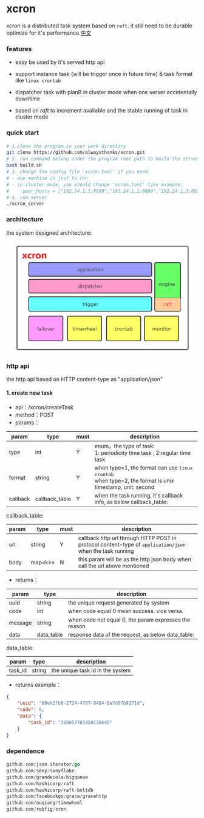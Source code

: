 # xcron

xcron is a distributed task system based on `raft`. it still need to be durable optimize for it's performance.[中文](https://github.com/alwaysthanks/xcron/blob/master/README_CN.md)

### features

- easy be used by it's served http api

- support instance task (will be trigger once in future time) & task format like `linux crontab`

- dispatcher task with planB in cluster mode when one server accidentally downtime
- based on *raft* to increment avaliable and the stable running of task in cluster mode

### quick start

```bash
# 1.clone the program in your work directory
git clone https://github.com/alwaysthanks/xcron.git
# 2. run command belong under the program root path to build the server
bash build.sh
# 3. change the config file 'xcron.toml' if you need.
# - one machine is just to run
# - in cluster mode, you should change 'xcron,toml' like example:
#     peer_hosts = ["192.24.1.1:8899","192.24.1.2:8899","192.24.1.3:8899"]
# 4. run server
./xcron_server
```

### architecture

the system designed architecture:

<center>
    <img src="https://github.com/alwaysthanks/xcron/blob/master/doc/xcron_arch.png">
</center>


### http api

the http api based on HTTP content-type as "application/json"

#### 1. create new task

- api：/xcron/createTask
- method：POST
- params：

| param    | type           | must | description                                                  |
| -------- | -------------- | ---- | ------------------------------------------------------------ |
| type     | int            | Y    | enum，the type of task: <br />1: periodicity time task ; 2:regular time task |
| format   | string         | Y    | when type=1,  the format can use `linux crontab`<br />when type=2, the format is unix timestamp, unit: second |
| callback | callback_table | Y    | when the task running, it's callback info, as below callback_table: |

callback_table:

| param | type      | must | description |
| ----- | ------ | ---- | ---------- |
| url  | string        | Y  | callback http url through HTTP POST in protocol content-type of `application/json` when the task running |
| body | map\<k\>v | N  | this param will be as the http json body when call the url above mentioned |

- returns：

| param   | type       | description                                           |
| ------- | ---------- | ----------------------------------------------------- |
| uuid    | string     | the unique request generated by system                |
| code    | int        | when code equal 0 mean success. vice versa.           |
| message | string     | when code not equal 0, the param expresses the reason |
| data    | data_table | response data of the request, as below data_table:    |

data_table:

| param   | type   | description                      |
| ------- | ------ | -------------------------------- |
| task_id | string | the unique task id in the system |


- returns example：

```json
{
    "uuid": "80eb2fb8-2724-4707-9484-8e7d07b9171d",
    "code": 0,
    "data": {
        "task_id": "289057701458138645"
    }
}
```



### dependence

```go
github.com/json-iterator/go
github.com/sony/sonyflake
github.com/grandecola/bigqueue
github.com/hashicorp/raft
github.com/hashicorp/raft-boltdb
github.com/facebookgo/grace/gracehttp
github.com/ouqiang/timewheel
github.com/robfig/cron
```

